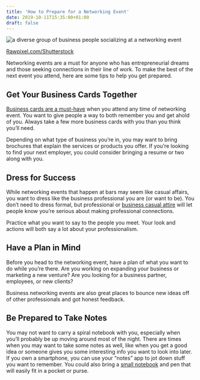 ```yaml
---
title: 'How to Prepare for a Networking Event'
date: 2019-10-11T15:35:00+01:00
draft: false
---
```


![a diverse group of business people socializing at a networking event](https://www.lifesavvy.com/p/uploads/2019/10/20405bb7.jpg)

[Rawpixel.com/Shutterstock](https://www.shutterstock.com/image-photo/diverse-business-people-dinner-party-1383546575)

Networking events are a must for anyone who has entrepreneurial dreams and those seeking connections in their line of work. To make the best of the next event you attend, here are some tips to help you get prepared.

Get Your Business Cards Together
--------------------------------

[Business cards are a must-have](https://www.vistaprint.com/hub/design-tips/business-card-information-essentials?couponAutoload=1&GP=10%2f09%2f2019+21%3a10%3a24&GPS=5499640493&GNF=0) when you attend any time of networking event. You want to give people a way to both remember you and get ahold of you. Always take a few more business cards with you than you think you’ll need.

Depending on what type of business you’re in, you may want to bring brochures that explain the services or products you offer. If you’re looking to find your next employer, you could consider bringing a resume or two along with you.

Dress for Success
-----------------

While networking events that happen at bars may seem like casual affairs, you want to dress like the business professional you are (or want to be). You don’t need to dress formal, but professional or [business casual attire](https://www.lifesavvy.com/2367/dress-code-guide-what-does-business-casual-mean/) will let people know you’re serious about making professional connections.

Practice what you want to say to the people you meet. Your look and actions will both say a lot about your professionalism.

Have a Plan in Mind
-------------------

Before you head to the networking event, have a plan of what you want to do while you’re there. Are you working on expanding your business or marketing a new venture? Are you looking for a business partner, employees, or new clients?

Business networking events are also great places to bounce new ideas off of other professionals and got honest feedback.

Be Prepared to Take Notes
-------------------------

You may not want to carry a spiral notebook with you, especially when you’ll probably be up moving around most of the night. There are times when you may want to take some notes as well, like when you get a good idea or someone gives you some interesting info you want to look into later. If you own a smartphone, you can use your “notes” app to jot down stuff you want to remember. You could also bring a [small notebook](https://www.reviewgeek.com/16420/the-4-best-pocket-notebooks/) and pen that will easily fit in a pocket or purse.